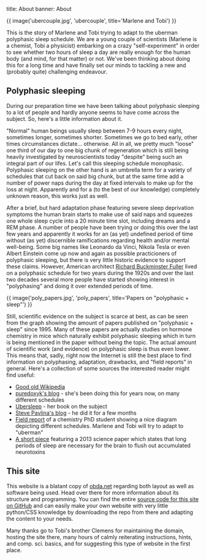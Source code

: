 title: About
banner: About

{{ image('ubercouple.jpg', 'ubercouple', title='Marlene and Tobi') }}

This is the story of Marlene and Tobi trying to adapt to the uberman polyphasic sleep schedule. We are a young couple of scientists (Marlene is a chemist, Tobi a physicist) embarking on a crazy "self-experiment" in order to see whether two hours of sleep a day are really enough for the human body (and mind, for that matter) or not. We've been thinking about doing this for a long time and have finally set our minds to tackling a new and (probably quite) challenging endeavour.

## Polyphasic sleeping

During our preparation time we have been talking about polyphasic sleeping to a lot of people and hardly anyone seems to have come across the subject. So, here's a little information about it.

"Normal" human beings usually sleep between 7-9 hours every night, sometimes longer, sometimes shorter. Sometimes we go to bed early, other times circumstances dictate... otherwise. All in all, we pretty much "loose" one third of our day to one big chunk of regeneration which is still being heavily investigated by neuroscientists today "despite" being such an integral part of our lifes. Let's call this sleeping schedule monophasic. Polyphasic sleeping on the other hand is an umbrella term for a variety of schedules that cut back on said big chunk, but at the same time add a number of power naps during the day at fixed intervals to make up for the loss at night. Apparently and for a (to the best of our knowledge) completely unknown reason, this works just as well. 

After a brief, but hard adaptation phase featuring severe sleep deprivation symptoms the human brain starts to make use of said naps and squeezes one whole sleep cycle into a 20 minute time slot, including dreams and a REM phase. A number of people have been trying or doing this over the last few years and apparently it works for an (as yet) undefined period of time without (as yet) discernible ramifications regarding health and/or mental well-being. Some big names like Leonardo da Vinci, Nikola Tesla or even Albert Einstein come up now and again as possible practicioners of polyphasic sleeping, but there is very little historic evidence to support these claims. However, American architect [Richard Buckminster Fuller][1] lived on a polyphasic schedule for two years during the 1920s and over the last two decades several more people have started showing interest in "polyphasing" and doing it over extended periods of time. 

{{ image('poly_papers.jpg', 'poly_papers', title='Papers on "polyphasic + sleep"') }}

Still, scientific evidence on the subject is scarce at best, as can be seen from the graph showing the amount of papers published on "polyphasic + sleep" since 1995. Many of these papers are actually studies on hormone chemistry in mice which naturally exhibit polyphasic sleeping which in turn is being mentioned in the paper without being the topic. The actual amount of scientific work (and evidence) on polyphasic sleep is thus even lower. This means that, sadly, right now the Internet is still the best place to find information on polyphasing, adaptation, drawbacks, and "field reports" in general. Here's a collection of some sources the interested reader might find useful:

* [Good old Wikipedia](https://en.wikipedia.org/wiki/Polyphasic_sleep)
* [puredoxyk's blog](http://www.puredoxyk.com/) - she's been doing this for years now, on many different schedules
* [Ubersleep](http://www.amazon.de/Ubersleep-Nap-Based-Schedules-Polyphasic-Lifestyle-ebook/dp/B00E1XAD7W/ref=la_B00E21XNIY_1_1?s=books&ie=UTF8&qid=1438721899&sr=1-1) - her book on the subject
* [Steve Pavlina's blog](http://www.stevepavlina.com/blog/2005/10/polyphasic-sleep/) - he did it for a few months
* [Field report](http://qz.com/430415/i-once-tried-to-cheat-sleep-and-for-a-year-i-succeeded/)  of a chemistry PhD student showing a nice diagram depicting different schedules. Marlene and Tobi will try to adapt to "uberman"
* [A short piece](http://qz.com/424120/our-poor-sleeping-habits-could-be-filling-our-brains-with-neurotoxins/) featuring a 2013 science paper which states that long periods of sleep are necessary for the brain to flush out accumulated neurotoxins

## This site

This website is a blatant copy of [obda.net](https://obda.net) regarding both layout as well as software being used. Head over there for more information about its structure and programming. You can find the entire [source code for this site on GitHub](https://github.com/tkaposi/ubercouple/tree/master) and can easily make your own website with very little python/CSS knowledge by downloading the repo from there and adapting the content to your needs.

Many thanks go to Tobi's brother Clemens for maintaining the domain, hosting the site there, many hours of calmly reiterating instructions, hints, and comp. sci. basics, and for suggesting this type of website in the first place.

[1]: https://en.wikipedia.org/wiki/Buckminster_Fuller